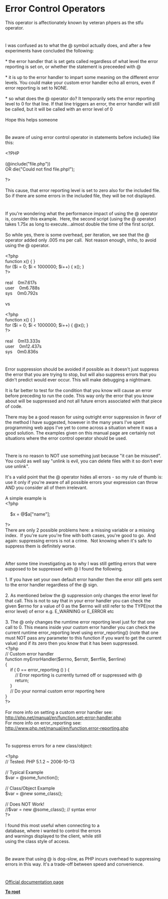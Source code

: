 # Error Control Operators




<div class="phpcode"><span class="html">
This operator is affectionately known by veteran phpers as the stfu operator.</span>
</div>
  

#


<div class="phpcode"><span class="html">
I was confused as to what the @ symbol actually does, and after a few experiments have concluded the following:<br><br>* the error handler that is set gets called regardless of what level the error reporting is set on, or whether the statement is preceeded with @<br><br>* it is up to the error handler to impart some meaning on the different error levels. You could make your custom error handler echo all errors, even if error reporting is set to NONE.<br><br>* so what does the @ operator do? It temporarily sets the error reporting level to 0 for that line. If that line triggers an error, the error handler will still be called, but it will be called with an error level of 0<br><br>Hope this helps someone</span>
</div>
  

#


<div class="phpcode"><span class="html">
Be aware of using error control operator in statements before include() like this:<br><br><span class="default">&lt;?PHP<br><br></span><span class="keyword">(@include(</span><span class="string">&quot;file.php&quot;</span><span class="keyword">))<br> OR die(</span><span class="string">&quot;Could not find file.php!&quot;</span><span class="keyword">);<br><br></span><span class="default">?&gt;<br></span><br>This cause, that error reporting level is set to zero also for the included file. So if there are some errors in the included file, they will be not displayed.</span>
</div>
  

#


<div class="phpcode"><span class="html">
If you&apos;re wondering what the performance impact of using the @ operator is, consider this example.&#xA0; Here, the second script (using the @ operator) takes 1.75x as long to execute...almost double the time of the first script.
<br>
<br>So while yes, there is some overhead, per iteration, we see that the @ operator added only .005 ms per call.&#xA0; Not reason enough, imho, to avoid using the @ operator.
<br>
<br><span class="default">&lt;?php
<br></span><span class="keyword">function </span><span class="default">x</span><span class="keyword">() { }
<br>for (</span><span class="default">$i </span><span class="keyword">= </span><span class="default">0</span><span class="keyword">; </span><span class="default">$i </span><span class="keyword">&lt; </span><span class="default">1000000</span><span class="keyword">; </span><span class="default">$i</span><span class="keyword">++) { </span><span class="default">x</span><span class="keyword">(); }
<br></span><span class="default">?&gt;
<br></span>
<br>real&#xA0; &#xA0; 0m7.617s
<br>user&#xA0; &#xA0; 0m6.788s
<br>sys&#xA0; &#xA0; 0m0.792s
<br>
<br>vs
<br>
<br><span class="default">&lt;?php
<br></span><span class="keyword">function </span><span class="default">x</span><span class="keyword">() { }
<br>for (</span><span class="default">$i </span><span class="keyword">= </span><span class="default">0</span><span class="keyword">; </span><span class="default">$i </span><span class="keyword">&lt; </span><span class="default">1000000</span><span class="keyword">; </span><span class="default">$i</span><span class="keyword">++) { @</span><span class="default">x</span><span class="keyword">(); }
<br></span><span class="default">?&gt;
<br></span>
<br>real&#xA0; &#xA0; 0m13.333s
<br>user&#xA0; &#xA0; 0m12.437s
<br>sys&#xA0; &#xA0; 0m0.836s</span>
</div>
  

#


<div class="phpcode"><span class="html">
Error suppression should be avoided if possible as it doesn&apos;t just suppress the error that you are trying to stop, but will also suppress errors that you didn&apos;t predict would ever occur. This will make debugging a nightmare.<br><br>It is far better to test for the condition that you know will cause an error before preceding to run the code. This way only the error that you know about will be suppressed and not all future errors associated with that piece of code.<br><br>There may be a good reason for using outright error suppression in favor of the method I have suggested, however in the many years I&apos;ve spent programming web apps I&apos;ve yet to come across a situation where it was a good solution. The examples given on this manual page are certainly not situations where the error control operator should be used.</span>
</div>
  

#


<div class="phpcode"><span class="html">
There is no reason to NOT use something just because &quot;it can be misused&quot;.&#xA0; You could as well say &quot;unlink is evil, you can delete files with it so don&apos;t ever use unlink&quot;.<br><br>It&apos;s a valid point that the @ operator hides all errors - so my rule of thumb is: use it only if you&apos;re aware of all possible errors your expression can throw AND you consider all of them irrelevant.<br><br>A simple example is<br><span class="default">&lt;?php<br><br>&#xA0; &#xA0; $x </span><span class="keyword">= @</span><span class="default">$a</span><span class="keyword">[</span><span class="string">&quot;name&quot;</span><span class="keyword">];<br><br></span><span class="default">?&gt;<br></span>There are only 2 possible problems here: a missing variable or a missing index.&#xA0; If you&apos;re sure you&apos;re fine with both cases, you&apos;re good to go.&#xA0; And again: suppressing errors is not a crime.&#xA0; Not knowing when it&apos;s safe to suppress them is definitely worse.</span>
</div>
  

#


<div class="phpcode"><span class="html">
After some time investigating as to why I was still getting errors that were supposed to be suppressed with @ I found the following.<br><br>1. If you have set your own default error handler then the error still gets sent to the error handler regardless of the @ sign.<br><br>2. As mentioned below the @ suppression only changes the error level for that call. This is not to say that in your error handler you can check the given $errno for a value of 0 as the $errno will still refer to the TYPE(not the error level) of error e.g. E_WARNING or E_ERROR etc<br><br>3. The @ only changes the rumtime error reporting level just for that one call to 0. This means inside your custom error handler you can check the current runtime error_reporting level using error_reporting() (note that one must NOT pass any parameter to this function if you want to get the current value) and if its zero then you know that it has been suppressed.<br><span class="default">&lt;?php<br></span><span class="comment">// Custom error handler<br></span><span class="keyword">function </span><span class="default">myErrorHandler</span><span class="keyword">(</span><span class="default">$errno</span><span class="keyword">, </span><span class="default">$errstr</span><span class="keyword">, </span><span class="default">$errfile</span><span class="keyword">, </span><span class="default">$errline</span><span class="keyword">)<br>{<br>&#xA0; &#xA0; if ( </span><span class="default">0 </span><span class="keyword">== </span><span class="default">error_reporting </span><span class="keyword">() ) {<br>&#xA0; &#xA0; &#xA0; &#xA0; </span><span class="comment">// Error reporting is currently turned off or suppressed with @<br>&#xA0; &#xA0; &#xA0; &#xA0; </span><span class="keyword">return;<br>&#xA0; &#xA0; }<br>&#xA0; &#xA0; </span><span class="comment">// Do your normal custom error reporting here<br></span><span class="keyword">}<br></span><span class="default">?&gt;<br></span><br>For more info on setting a custom error handler see: <a href="http://php.net/manual/en/function.set-error-handler.php" rel="nofollow" target="_blank">http://php.net/manual/en/function.set-error-handler.php</a><br>For more info on error_reporting see: <a href="http://www.php.net/manual/en/function.error-reporting.php" rel="nofollow" target="_blank">http://www.php.net/manual/en/function.error-reporting.php</a></span>
</div>
  

#


<div class="phpcode"><span class="html">
To suppress errors for a new class/object:<br><br><span class="default">&lt;?php<br></span><span class="comment">// Tested: PHP 5.1.2 ~ 2006-10-13<br><br>// Typical Example<br></span><span class="default">$var </span><span class="keyword">= @</span><span class="default">some_function</span><span class="keyword">();<br><br></span><span class="comment">// Class/Object Example<br></span><span class="default">$var </span><span class="keyword">= @new </span><span class="default">some_class</span><span class="keyword">();<br><br></span><span class="comment">// Does NOT Work!<br>//$var = new @some_class(); // syntax error<br></span><span class="default">?&gt;<br></span><br>I found this most useful when connecting to a<br>database, where i wanted to control the errors<br>and warnings displayed to the client, while still<br>using the class style of access.</span>
</div>
  

#


<div class="phpcode"><span class="html">
Be aware that using @ is dog-slow, as PHP incurs overhead to suppressing errors in this way. It&apos;s a trade-off between speed and convenience.</span>
</div>
  

#

[Official documentation page](https://www.php.net/manual/en/language.operators.errorcontrol.php)

**[To root](/)**